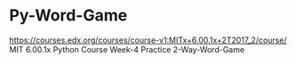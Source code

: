 # Py-Word-Game
https://courses.edx.org/courses/course-v1:MITx+6.00.1x+2T2017_2/course/
MIT 6.00.1x Python Course Week-4 Practice 2-Way-Word-Game
